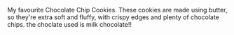 My favourite Chocolate Chip Cookies. These cookies are made using butter, so they're extra soft and fluffy, with crispy edges and plenty of chocolate chips. the choclate used is milk chocolate!!
